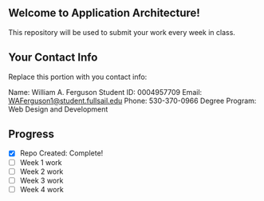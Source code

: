 ## Welcome to Application Architecture!
This repository will be used to submit your work every week in class.

## Your Contact Info
Replace this portion with you contact info:

Name:  William A. Ferguson
Student ID: 0004957709
Email:  WAFerguson1@student.fullsail.edu
Phone:  530-370-0966
Degree Program: Web Design and Development

## Progress
- [X] Repo Created: Complete!
- [ ] Week 1 work
- [ ] Week 2 work
- [ ] Week 3 work
- [ ] Week 4 work
